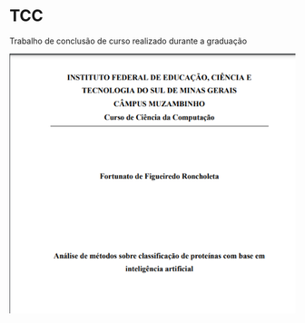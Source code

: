# TCC
Trabalho de conclusão de curso realizado durante a graduação 


![preview](https://github.com/FortunatoRoncholeta/TCC/blob/main/Capa.png) 
